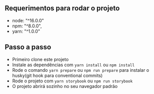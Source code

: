 ## Requerimentos para rodar o projeto

  - node: "^16.0.0"
  - npm: "^8.0.0",
  - yarn: "^1.0.0"

## Passo a passo
 - Primeiro clone este projeto
 - Instale as dependências com `yarn install` ou `npm install`
 - Rode o comando `yarn prepare` ou `npm run prepare` para instalar o husky(git hook para conventional commits)
 - Rode o projeto com `yarn storybook` ou `npm run storybook`
 - O projeto abrirá sozinho no seu navegador padrão